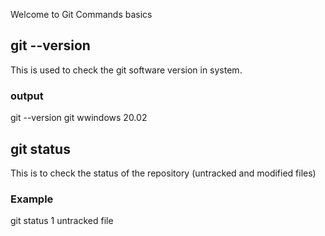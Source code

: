 Welcome to Git Commands basics

## git --version 
This is used to check the git software version in system.
### output
git --version
git wwindows 20.02 

## git status
This is to check the status of the repository (untracked and modified files)
### Example 
git status 
1 untracked file
